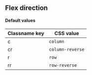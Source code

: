 ## Flex direction

<!-- <values.flexDirection> -->
#### Default values
|Classname key|CSS value           |
|-------------|--------------------|
|c            |```column```        |
|cr           |```column-reverse```|
|r            |```row```           |
|rr           |```row-reverse```   |

<!-- </values.flexDirection> -->

<!-- <variants.flexDirection> -->

<!-- </variants.flexDirection> -->

